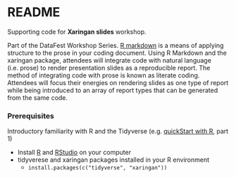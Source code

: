 
<!-- README.md is generated from README.Rmd. Please edit that file -->

# README

<!-- badges: start -->
<!-- badges: end -->

Supporting code for **Xaringan slides** workshop.

Part of the DataFest Workshop Series. [R
markdown](https://rmarkdown.rstudio.com/) is a means of applying
structure to the prose in your coding document. Using R Markdown and the
xaringan package, attendees will integrate code with natural language
(i.e. prose) to render presentation slides as a reproducible report. The
method of integrating code with prose is known as literate coding.
Attendees will focus their energies on rendering slides as one type of
report while being introduced to an array of report types that can be
generated from the same code.

### Prerequisites

Introductory familiarity with R and the Tidyverse (e.g. [quickStart with
R](https://rfun.library.duke.edu/portfolio/r_flipped/), part 1)

-   Install [R](https://cran.r-project.org/) and
    [RStudio](https://rstudio.com) on your computer
-   tidyverese and xaringan packages installed in your R environment
    -   `install.packages(c("tidyverse", "xaringan"))`
